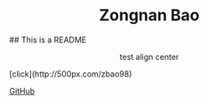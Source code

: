 <h1 align="center"> Zongnan Bao </h1>
## This is a README
<p align="center"> test align center </p>
[click](http://500px.com/zbao98)

[GitHub](http://500px.com/zbao98)
